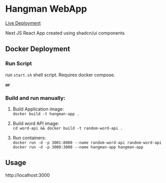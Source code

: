 # Hangman WebApp

<a href="https://app.nklein.xyz/">Live Deployment</a>

Next JS React App created using shadcn/ui components

## Docker Deployment

### Run Script <br>
run `start.sh` shell script. Requires docker compose.

**or**

### Build and run manually:

1. Build Application image: <br>
  `docker build -t hangman-app .`

2. Build word API image: <br>
  `cd word-api && docker build -t random-word-api .`

3. Run containers: <br>
  `docker run -d -p 3001:8080 --name random-word-api random-word-api` <br>
  `docker run -d -p 3000:3000 --name hangman-app hangman-app` <br>

## Usage

http://localhost:3000
